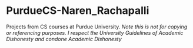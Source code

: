 # PurdueCS-Naren_Rachapalli
Projects from CS courses at Purdue University. 
*Note this is not for copying or referencing purposes. I respect the University Guidelines of Academic Dishonesty and condone Academic Dishonesty*
